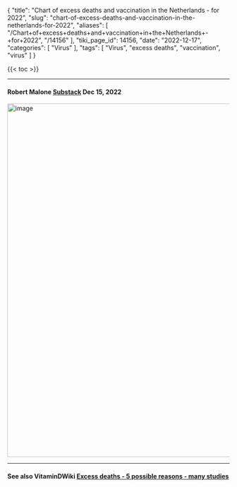 {
    "title": "Chart of excess deaths and vaccination in the Netherlands - for 2022",
    "slug": "chart-of-excess-deaths-and-vaccination-in-the-netherlands-for-2022",
    "aliases": [
        "/Chart+of+excess+deaths+and+vaccination+in+the+Netherlands+-+for+2022",
        "/14156"
    ],
    "tiki_page_id": 14156,
    "date": "2022-12-17",
    "categories": [
        "Virus"
    ],
    "tags": [
        "Virus",
        "excess deaths",
        "vaccination",
        "virus"
    ]
}


{{< toc >}} 

---

#### Robert Malone [Substack](https://rwmalonemd.substack.com/p/coronavax-safety-in-the-netherlands-2dd?utm_source=substack&utm_medium=email) Dec 15, 2022

<img src="https://d378j1rmrlek7x.cloudfront.net/attachments/jpeg/chart-n-excess-deaths.jpg" alt="image" width="800">

---

#### See also VitaminDWiki [Excess deaths - 5 possible reasons - many studies](/posts/excess-deaths-5-possible-reasons-many-studies)

<!-- ~tc~ (alias(Chart of excess deaths and vaccination in the Netherlands  - for 2022)) ~/tc~ -->